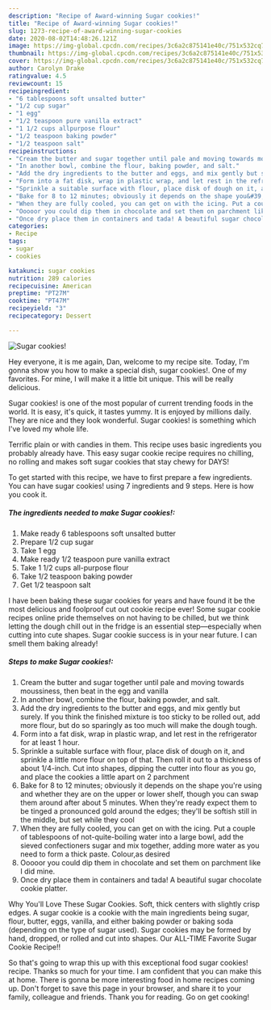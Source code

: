 ```yaml
---
description: "Recipe of Award-winning Sugar cookies!"
title: "Recipe of Award-winning Sugar cookies!"
slug: 1273-recipe-of-award-winning-sugar-cookies
date: 2020-08-02T14:48:26.121Z
image: https://img-global.cpcdn.com/recipes/3c6a2c875141e40c/751x532cq70/sugar-cookies-recipe-main-photo.jpg
thumbnail: https://img-global.cpcdn.com/recipes/3c6a2c875141e40c/751x532cq70/sugar-cookies-recipe-main-photo.jpg
cover: https://img-global.cpcdn.com/recipes/3c6a2c875141e40c/751x532cq70/sugar-cookies-recipe-main-photo.jpg
author: Carolyn Drake
ratingvalue: 4.5
reviewcount: 15
recipeingredient:
- "6 tablespoons soft unsalted butter"
- "1/2 cup sugar"
- "1 egg"
- "1/2 teaspoon pure vanilla extract"
- "1 1/2 cups allpurpose flour"
- "1/2 teaspoon baking powder"
- "1/2 teaspoon salt"
recipeinstructions:
- "Cream the butter and sugar together until pale and moving towards moussiness, then beat in the egg and vanilla"
- "In another bowl, combine the flour, baking powder, and salt."
- "Add the dry ingredients to the butter and eggs, and mix gently but surely. If you think the finished mixture is too sticky to be rolled out, add more flour, but do so sparingly as too much will make the dough tough."
- "Form into a fat disk, wrap in plastic wrap, and let rest in the refrigerator for at least 1 hour."
- "Sprinkle a suitable surface with flour, place disk of dough on it, and sprinkle a little more flour on top of that. Then roll it out to a thickness of about 1/4-inch. Cut into shapes, dipping the cutter into flour as you go, and place the cookies a little apart on 2 parchment"
- "Bake for 8 to 12 minutes; obviously it depends on the shape you&#39;re using and whether they are on the upper or lower shelf, though you can swap them around after about 5 minutes. When they&#39;re ready expect them to be tinged a pronounced gold around the edges; they&#39;ll be softish still in the middle, but set while they cool"
- "When they are fully cooled, you can get on with the icing. Put a couple of tablespoons of not-quite-boiling water into a large bowl, add the sieved confectioners sugar and mix together, adding more water as you need to form a thick paste. Colour,as desired"
- "Ooooor you could dip them in chocolate and set them on parchment like I did mine."
- "Once dry place them in containers and tada! A beautiful sugar chocolate cookie platter."
categories:
- Recipe
tags:
- sugar
- cookies

katakunci: sugar cookies 
nutrition: 289 calories
recipecuisine: American
preptime: "PT27M"
cooktime: "PT47M"
recipeyield: "3"
recipecategory: Dessert

---
```



![Sugar cookies!](https://img-global.cpcdn.com/recipes/3c6a2c875141e40c/751x532cq70/sugar-cookies-recipe-main-photo.jpg)

Hey everyone, it is me again, Dan, welcome to my recipe site. Today, I'm gonna show you how to make a special dish, sugar cookies!. One of my favorites. For mine, I will make it a little bit unique. This will be really delicious.

Sugar cookies! is one of the most popular of current trending foods in the world. It is easy, it's quick, it tastes yummy. It is enjoyed by millions daily. They are nice and they look wonderful. Sugar cookies! is something which I've loved my whole life.

Terrific plain or with candies in them. This recipe uses basic ingredients you probably already have. This easy sugar cookie recipe requires no chilling, no rolling and makes soft sugar cookies that stay chewy for DAYS!


To get started with this recipe, we have to first prepare a few ingredients. You can have sugar cookies! using 7 ingredients and 9 steps. Here is how you cook it.

<!--inarticleads1-->

##### The ingredients needed to make Sugar cookies!:

1. Make ready 6 tablespoons soft unsalted butter
1. Prepare 1/2 cup sugar
1. Take 1 egg
1. Make ready 1/2 teaspoon pure vanilla extract
1. Take 1 1/2 cups all-purpose flour
1. Take 1/2 teaspoon baking powder
1. Get 1/2 teaspoon salt


I have been baking these sugar cookies for years and have found it be the most delicious and foolproof cut out cookie recipe ever! Some sugar cookie recipes online pride themselves on not having to be chilled, but we think letting the dough chill out in the fridge is an essential step—especially when cutting into cute shapes. Sugar cookie success is in your near future. I can smell them baking already! 

<!--inarticleads2-->

##### Steps to make Sugar cookies!:

1. Cream the butter and sugar together until pale and moving towards moussiness, then beat in the egg and vanilla
1. In another bowl, combine the flour, baking powder, and salt.
1. Add the dry ingredients to the butter and eggs, and mix gently but surely. If you think the finished mixture is too sticky to be rolled out, add more flour, but do so sparingly as too much will make the dough tough.
1. Form into a fat disk, wrap in plastic wrap, and let rest in the refrigerator for at least 1 hour.
1. Sprinkle a suitable surface with flour, place disk of dough on it, and sprinkle a little more flour on top of that. Then roll it out to a thickness of about 1/4-inch. Cut into shapes, dipping the cutter into flour as you go, and place the cookies a little apart on 2 parchment
1. Bake for 8 to 12 minutes; obviously it depends on the shape you&#39;re using and whether they are on the upper or lower shelf, though you can swap them around after about 5 minutes. When they&#39;re ready expect them to be tinged a pronounced gold around the edges; they&#39;ll be softish still in the middle, but set while they cool
1. When they are fully cooled, you can get on with the icing. Put a couple of tablespoons of not-quite-boiling water into a large bowl, add the sieved confectioners sugar and mix together, adding more water as you need to form a thick paste. Colour,as desired
1. Ooooor you could dip them in chocolate and set them on parchment like I did mine.
1. Once dry place them in containers and tada! A beautiful sugar chocolate cookie platter.


Why You&#39;ll Love These Sugar Cookies. Soft, thick centers with slightly crisp edges. A sugar cookie is a cookie with the main ingredients being sugar, flour, butter, eggs, vanilla, and either baking powder or baking soda (depending on the type of sugar used). Sugar cookies may be formed by hand, dropped, or rolled and cut into shapes. Our ALL-TIME Favorite Sugar Cookie Recipe!! 

So that's going to wrap this up with this exceptional food sugar cookies! recipe. Thanks so much for your time. I am confident that you can make this at home. There is gonna be more interesting food in home recipes coming up. Don't forget to save this page in your browser, and share it to your family, colleague and friends. Thank you for reading. Go on get cooking!
